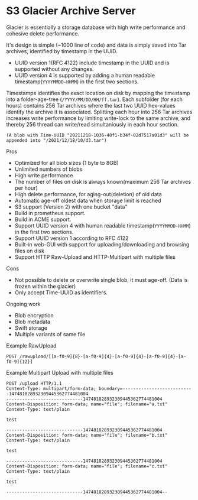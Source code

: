 # S3 Glacier Archive Server 
Glacier is essentially a storage database with high write performance and cohesive delete performance.  
  
It's design is simple (~1000 line of code) and data is simply saved into Tar archives, identified by timestamp in the UUID. 

- UUID version 1(RFC 4122) include timestamp in the UUID and is supported without any changes. 
- UUID version 4 is supported by adding a human readable timestamp(`YYYYMMDD-HHMM`) in the first two sections. 

Timestamps identifies the exact location on disk by mapping the timestamp into a folder-age-tree (`/YYYY/MM/DD/HH/ff.tar`). Each subfolder (for each hours) contains 256 Tar archives where the last two UUID hex-values identify the archive it is associated. Splitting each hour into 256 Tar archives increases write performance by limiting write-lock to the same archive, and thereby 256 thread can write/read simultaniously in each hour section. 

`(A blob with Time-UUID "20211218-1036-40f1-b34f-02d7517a01d3" will be appended into "/2021/12/18/10/d3.tar")`

Pros
- Optimized for all blob sizes (1 byte to 8GB)
- Unlimited numbers of blobs
- High write performance
- The number of files on disk is always known(maximum 256 Tar archives per hour)
- High delete performance, for aging-out(deletion) of old data
- Automatic age-off oldest data when storage limit is reached
- S3 support (Version 2) with one bucket "data"
- Build in prometheus support.
- Build in ACME support.
- Support UUID version 4 with human readable timestamp(`YYYYMMDD-HHMM`) in the first two sections.
- Support UUID version 1 according to RFC 4122
- Built-in web-GUI with support for uploading/downloading and browsing files on disk
- Support HTTP Raw-Upload and HTTP-Multipart with multiple files

Cons
- Not possible to delete or overwrite single blob, it must age-off. (Data is frozen within the glacier)
- Only accept Time-UUID as identifiers.

Ongoing work
- Blob encryption
- Blob metadata
- Swift storage
- Multiple variants of same file

Example RawUpload
```
POST /rawupload/[[a-f0-9]{8}-[a-f0-9]{4}-[a-f0-9]{4}-[a-f0-9]{4}-[a-f0-9]{12}]
```

Example Multipart Upload with multiple files
```
POST /upload HTTP/1.1
Content-Type: multipart/form-data; boundary=---------------------------147481828932309445362774481004
-----------------------------147481828932309445362774481004
Content-Disposition: form-data; name="file"; filename="a.txt"
Content-Type: text/plain

test

-----------------------------147481828932309445362774481004
Content-Disposition: form-data; name="file"; filename="b.txt"
Content-Type: text/plain

test

-----------------------------147481828932309445362774481004
Content-Disposition: form-data; name="file"; filename="c.txt"
Content-Type: text/plain

test

-----------------------------147481828932309445362774481004--
```

